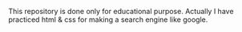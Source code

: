 This repository is done only for educational purpose. Actually I have practiced html & css for making a search engine like google. 

